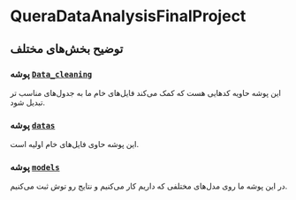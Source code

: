# QueraDataAnalysisFinalProject
## توضیح بخش‌های مختلف
### پوشه [```Data_cleaning```]("/Data_cleaning") 
این پوشه حاویه کدهایی هست که کمک می‌کند فایل‌های خام ما به جدول‌های مناسب تر تبدیل شود.
### پوشه [```datas```]("/datas") 
این پوشه حاوی فایل‌های خام اولیه است.
### پوشه [```models```]("/models") 
در این پوشه ما روی مدل‌های مختلفی که داریم کار می‌کنیم و نتایج رو توش ثبت می‌کنیم.